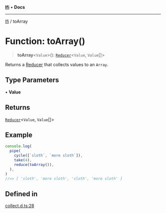 [**lfi**](../readme.md) • **Docs**

***

[lfi](../globals.md) / toArray

# Function: toArray()

> **toArray**\<`Value`\>(): [`Reducer`](../type-aliases/Reducer.md)\<`Value`, `Value`[]\>

Returns a [Reducer](../type-aliases/Reducer.md) that collects values to an `Array`.

## Type Parameters

• **Value**

## Returns

[`Reducer`](../type-aliases/Reducer.md)\<`Value`, `Value`[]\>

## Example

```js
console.log(
  pipe(
    cycle([`sloth`, `more sloth`]),
    take(4),
    reduce(toArray()),
  ),
)
//=> [ 'sloth', 'more sloth', 'sloth', 'more sloth' ]
```

## Defined in

[collect.d.ts:28](https://github.com/TomerAberbach/lfi/blob/fd6e1ff9d7b7d249090f89ead6d0a30e26aba2e4/src/operations/collect.d.ts#L28)
